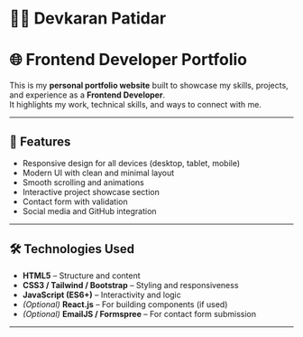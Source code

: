# 👨‍💻 Devkaran Patidar 
# 🌐 Frontend Developer Portfolio

This is my **personal portfolio website** built to showcase my skills, projects, and experience as a **Frontend Developer**.  
It highlights my work, technical skills, and ways to connect with me.

---

## 🚀 Features

- Responsive design for all devices (desktop, tablet, mobile)  
- Modern UI with clean and minimal layout  
- Smooth scrolling and animations  
- Interactive project showcase section  
- Contact form with validation  
- Social media and GitHub integration  

---

## 🛠️ Technologies Used

- **HTML5** – Structure and content  
- **CSS3 / Tailwind / Bootstrap** – Styling and responsiveness  
- **JavaScript (ES6+)** – Interactivity and logic  
- *(Optional)* **React.js** – For building components (if used)  
- *(Optional)* **EmailJS / Formspree** – For contact form submission  

---

<!-- ## 📁 Folder Structure -->

